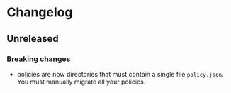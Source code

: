 Changelog
=========

Unreleased
----------

### Breaking changes

- policies are now directories that must contain a single file `policy.json`.
  You must manually migrate all your policies.
